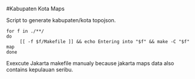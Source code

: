 #Kabupaten Kota Maps

Script to generate kabupaten/kota topojson.

```
for f in ./**/
do
     [[ -f $f/Makefile ]] && echo Entering into "$f" && make -C "$f" map
done
```

Exexcute Jakarta makefile manualy because jakarta maps data also contains kepulauan seribu.
